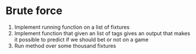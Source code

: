 # Brute force [](#brute-force)

1. Implement running function on a list of fixtures
1. Implement function that given an list of tags gives an output that makes it possible to predict if we should bet or not on a game
1. Run method over some thousand fixtures